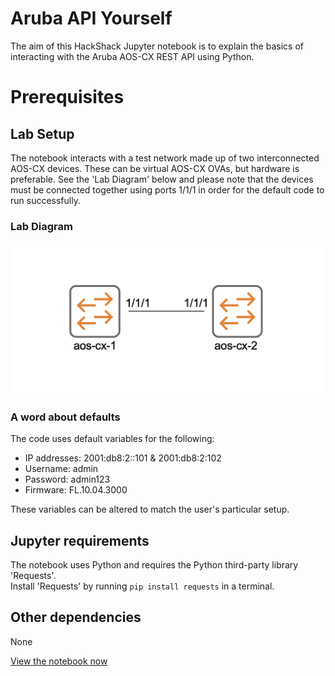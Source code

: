 # Aruba API Yourself

The aim of this HackShack Jupyter notebook is to explain the basics of interacting with the Aruba AOS-CX REST API using Python.

# Prerequisites

## Lab Setup

The notebook interacts with a test network made up of two interconnected AOS-CX devices. These can be virtual AOS-CX OVAs, but hardware is preferable. See the 'Lab Diagram' below and please note that the devices must be connected together using ports 1/1/1 in order for the default code to run successfully.

### Lab Diagram

![network](Pictures/cx-network-1.png)

### A word about defaults

The code uses default variables for the following:  

* IP addresses: 2001\:db8\:2::101 & 2001\:db8\:2:102
* Username: admin
* Password: admin123
* Firmware: FL.10.04.3000

These variables can be altered to match the user's particular setup.

## Jupyter requirements

The notebook uses Python and requires the Python third-party library 'Requests'.  
Install 'Requests' by running `pip install requests` in a terminal.

## Other dependencies

None

[View the notebook now](./1-WKSHP-ARUBA-API.ipynb)
